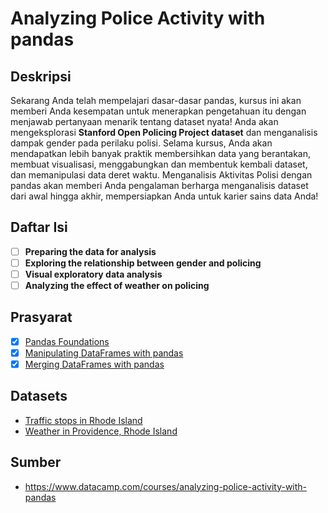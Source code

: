 # Analyzing Police Activity with pandas

## Deskripsi

Sekarang Anda telah mempelajari dasar-dasar pandas, kursus ini akan memberi Anda kesempatan untuk menerapkan pengetahuan itu dengan menjawab pertanyaan menarik tentang dataset nyata! Anda akan mengeksplorasi **Stanford Open Policing Project dataset** dan menganalisis dampak gender pada perilaku polisi. Selama kursus, Anda akan mendapatkan lebih banyak praktik membersihkan data yang berantakan, membuat visualisasi, menggabungkan dan membentuk kembali dataset, dan memanipulasi data deret waktu. Menganalisis Aktivitas Polisi dengan pandas akan memberi Anda pengalaman berharga menganalisis dataset dari awal hingga akhir, mempersiapkan Anda untuk karier sains data Anda!

## Daftar Isi

- [ ] **Preparing the data for analysis**
- [ ] **Exploring the relationship between gender and policing**
- [ ] **Visual exploratory data analysis**
- [ ] **Analyzing the effect of weather on policing**

## Prasyarat

- [x] [Pandas Foundations](https://github.com/tommypratama/datacamp/tree/master/Pandas%20Foundations)
- [x] [Manipulating DataFrames with pandas](https://www.datacamp.com/courses/manipulating-dataframes-with-pandas)
- [x] [Merging DataFrames with pandas](https://www.datacamp.com/courses/merging-dataframes-with-pandas)

## Datasets

* [Traffic stops in Rhode Island](https://assets.datacamp.com/production/repositories/1497/datasets/62bd9feef451860db02d26553613a299721882e8/police.csv)
* [Weather in Providence, Rhode Island](https://assets.datacamp.com/production/repositories/1497/datasets/02f3fb2d4416d3f6626e1117688e0386784e8e55/weather.csv)


## Sumber

* https://www.datacamp.com/courses/analyzing-police-activity-with-pandas